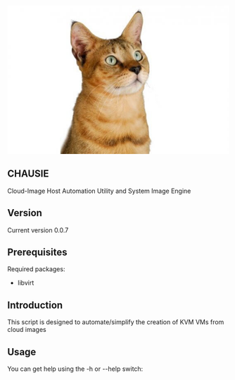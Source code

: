 ![Chausie cat](https://raw.githubusercontent.com/lateralblast/chausie/master/chausie.jpg)

CHAUSIE
-------

Cloud-Image Host Automation Utility and System Image Engine

Version
-------

Current version 0.0.7

Prerequisites
-------------

Required packages:

- libvirt

Introduction
------------

This script is designed to automate/simplify the creation of KVM VMs from cloud images

Usage
-----

You can get help using the -h or --help switch:
